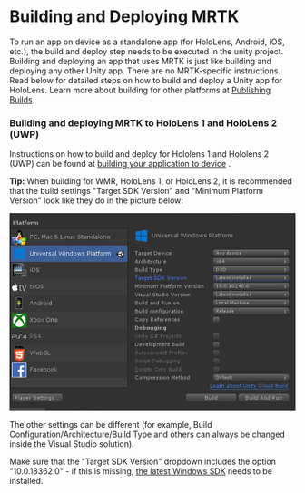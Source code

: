 # Building and Deploying MRTK
To run an app on device as a standalone app (for HoloLens, Android, iOS, etc.), the build and deploy step needs to be executed in the unity project. Building and deploying an app that uses MRTK is just like building and deploying any other Unity app. There are no MRTK-specific instructions. Read below for detailed steps on how to build and deploy a Unity app for HoloLens.  Learn more about building for other platforms at [Publishing Builds](https://docs.unity3d.com/Manual/PublishingBuilds.html).

### Building and deploying MRTK to HoloLens 1 and HoloLens 2 (UWP)
Instructions on how to build and deploy for Hololens 1 and Hololens 2 (UWP) can be found at [building your application to device](https://docs.microsoft.com/en-us/windows/mixed-reality/mrlearning-base-ch1#build-your-application-to-your-device) .

**Tip:** When building for WMR, HoloLens 1, or HoloLens 2, it is recommended that the build settings "Target SDK Version"
and "Minimum Platform Version" look like they do in the picture below:

![](../Documentation/Images/getting_started/BuildWindow.png)

The other settings can be different (for example, Build Configuration/Architecture/Build Type and others can always
be changed inside the Visual Studio solution).

Make sure that the "Target SDK Version" dropdown includes the option "10.0.18362.0" - if this is missing,
[the latest Windows SDK](https://developer.microsoft.com/en-us/windows/downloads/windows-10-sdk) needs to be installed.
